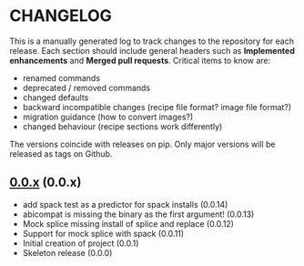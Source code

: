 # CHANGELOG

This is a manually generated log to track changes to the repository for each release.
Each section should include general headers such as **Implemented enhancements**
and **Merged pull requests**. Critical items to know are:

 - renamed commands
 - deprecated / removed commands
 - changed defaults
 - backward incompatible changes (recipe file format? image file format?)
 - migration guidance (how to convert images?)
 - changed behaviour (recipe sections work differently)

The versions coincide with releases on pip. Only major versions will be released as tags on Github.

## [0.0.x](https://github.com/buildsi/spliced/tree/main) (0.0.x)
 - add spack test as a predictor for spack installs (0.0.14)
 - abicompat is missing the binary as the first argument! (0.0.13)
 - Mock splice missing install of splice and replace (0.0.12)
 - Support for mock splice with spack (0.0.11)
 - Initial creation of project (0.0.1)
 - Skeleton release (0.0.0)

